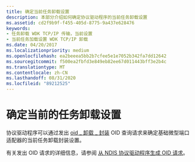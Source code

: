 ```yaml
---
title: 确定当前任务卸载设置
description: 本部分介绍如何确定协议驱动程序的当前任务卸载设置
ms.assetid: cd2f9b9f-f455-405d-8775-9a437e628476
keywords:
- 任务卸载 WDK TCP/IP 传输，当前设置
- 当前任务加载设置 WDK TCP/IP 卸载
ms.date: 04/20/2017
ms.localizationpriority: medium
ms.openlocfilehash: ea2beeea5bb2b7cfee5e1e7052b342fa7dd12642
ms.sourcegitcommit: f500ea2fbfd3e849eb82ee67d011443bff3e2b4c
ms.translationtype: MT
ms.contentlocale: zh-CN
ms.lasthandoff: 08/31/2020
ms.locfileid: "89212525"
---
```

# <a name="determining-the-current-task-offload-settings"></a>确定当前的任务卸载设置


协议驱动程序可以通过发出 [oid \_ 卸载 \_ 封装](./oid-offload-encapsulation.md) OID 查询请求来确定基础微型端口适配器的当前任务卸载封装设置。




有关发出 OID 请求的详细信息，请参阅 [从 NDIS 协议驱动程序生成 OID 请求](generating-oid-requests-from-an-ndis-protocol-driver.md)。

 

